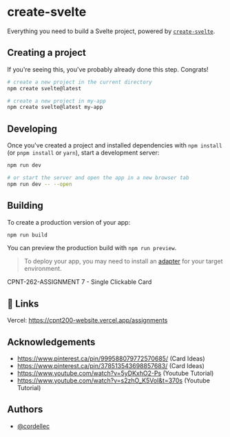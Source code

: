 # create-svelte

Everything you need to build a Svelte project, powered by [`create-svelte`](https://github.com/sveltejs/kit/tree/master/packages/create-svelte).

## Creating a project

If you're seeing this, you've probably already done this step. Congrats!

```bash
# create a new project in the current directory
npm create svelte@latest

# create a new project in my-app
npm create svelte@latest my-app
```

## Developing

Once you've created a project and installed dependencies with `npm install` (or `pnpm install` or `yarn`), start a development server:

```bash
npm run dev

# or start the server and open the app in a new browser tab
npm run dev -- --open
```

## Building

To create a production version of your app:

```bash
npm run build
```

You can preview the production build with `npm run preview`.

> To deploy your app, you may need to install an [adapter](https://kit.svelte.dev/docs/adapters) for your target environment.




CPNT-262-ASSIGNMENT 7 - Single Clickable Card
## 🔗 Links
Vercel: https://cpnt200-website.vercel.app/assignments


## Acknowledgements

 - https://www.pinterest.ca/pin/999588079772570685/ (Card Ideas)
 - https://www.pinterest.ca/pin/378513543698857683/ (Card Ideas)
 - https://www.youtube.com/watch?v=5yDKxhO2-Ps (Youtube Tutorial)
 - https://www.youtube.com/watch?v=s2zhO_K5VoI&t=370s (Youtube Tutorial)


## Authors

- [@cordellec](https://github.com/cordellec)
